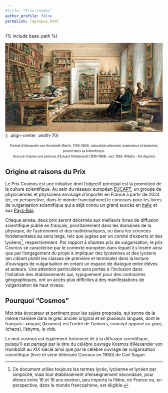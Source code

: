 ```yaml
---
#title: "Prix Cosmos"
author_profile: false
permalink: /apropos.html
---
```


{% include base_path %}

![von Humboldt](/images/vonHumboldt.jpg){: .align-center .width-70}
<center><font size="1">Portrait d'Alexandre von Humboldt (Berlin, 1769-1859), naturaliste allemand, explorateur et botaniste, posant dans sa bibliothèque.<br> Gravure d'après une peinture d'Eduard Hildebrandt (1818-1868), vers 1856. ©Getty - De Agostini</font></center>


## Origine et raisons du Prix ##

Le Prix Cosmos est une initiative dont l’objectif principal est la promotion de la culture scientifique.
Au sein du réseaux européen [EUCAPT](https://www.eucapt.org), un groupe de physiciennes et physiciens envisage d’importer en
France à partir de 2024 (et, en perspective, dans le monde francophone) le concours pour les livres de
vulgarisation scientifique qui a déjà connu un grand succès en [Italie](https://premiocosmos.org/premio-cosmos/) et aux [Pays-Bas](https://www.cosmosboekenprijs.nl/). 

Chaque année, deux prix seront décernés aux meilleurs livres de diffusion scientifique publié en français,
prioritairement dans les domaines de la physique, de l’astronomie et des mathématiques, ou dans les
sciences fondamentales au sens large, tels que jugées par un comité d’experts et des lycéens[^1], respectivement. Par rapport à d’autres prix de vulgarisation, le prix Cosmos se caractérise par le contexte européen dans lequel il s’insère ainsi que par l’engagement du projet à impliquer des lycéennes et des lycéens (en
ciblant plutôt les classes de première et terminale) dans la lecture d’ouvrages de vulgarisation en créant
un espace de dialogue entre élèves et auteurs. Une attention particulière sera portée à l’inclusion dans
l’initiative des établissements qui, typiquement pour des contraintes géographiques, ont un accès plus
difficiles à des manifestations de vulgarisation de haut niveau.

[^1]: Ce document utilise toujours les termes lycée, lycéenne et lycéen par simplicité, mais tout établissement d’enseignement secondaire, pour élèves entre 16 et 18 ans environ, peu importe la filière, en France ou, en perspective, dans le monde francophone, est éligible.

## Pourquoi “Cosmos” ##

Mot très évocateur et pertinent pour les sujets proposés, qui sonne de la même manière dans le grec
ancien original et en plusieurs langues, dont le français : κóσµoς (kosmos) est l’ordre de l’univers, concept
opposé au χάoς (chaos), l’abyme, le vide.

Le mot cosmos est également fortement lié à la diffusion scientifique, puisqu’il est partagé par le titre
du célèbre ouvrage Kosmos d’Alexander von Humboldt au XIX siècle ainsi que par le célèbre ouvrage de
vulgarisation scientifique (livre et série télévisée Cosmos en 1980) de Carl Sagan.

